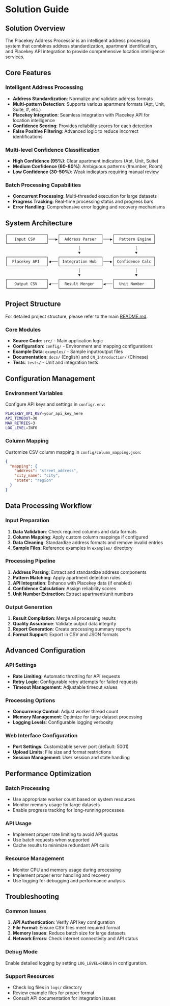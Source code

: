 # Solution Guide

## Solution Overview

The Placekey Address Processor is an intelligent address processing system that combines address standardization, apartment identification, and Placekey API integration to provide comprehensive location intelligence services.

## Core Features

### Intelligent Address Processing
- **Address Standardization**: Normalize and validate address formats
- **Multi-pattern Detection**: Supports various apartment formats (Apt, Unit, Suite, #, etc.)
- **Placekey Integration**: Seamless integration with Placekey API for location intelligence
- **Confidence Scoring**: Provides reliability scores for each detection
- **False Positive Filtering**: Advanced logic to reduce incorrect identifications

### Multi-level Confidence Classification
- **High Confidence (95%)**: Clear apartment indicators (Apt, Unit, Suite)
- **Medium Confidence (60-80%)**: Ambiguous patterns (#number, Room)
- **Low Confidence (30-50%)**: Weak indicators requiring manual review

### Batch Processing Capabilities
- **Concurrent Processing**: Multi-threaded execution for large datasets
- **Progress Tracking**: Real-time processing status and progress bars
- **Error Handling**: Comprehensive error logging and recovery mechanisms

## System Architecture

```
┌─────────────────┐    ┌──────────────────┐    ┌─────────────────┐
│   Input CSV     │───▶│  Address Parser  │───▶│  Pattern Engine │
└─────────────────┘    └──────────────────┘    └─────────────────┘
                                │                        │
                                ▼                        ▼
┌─────────────────┐    ┌──────────────────┐    ┌─────────────────┐
│  Placekey API   │◀───│ Integration Hub  │───▶│ Confidence Calc │
└─────────────────┘    └──────────────────┘    └─────────────────┘
                                │                        │
                                ▼                        ▼
┌─────────────────┐    ┌──────────────────┐    ┌─────────────────┐
│   Output CSV    │◀───│  Result Merger   │◀───│  Unit Number    │
└─────────────────┘    └──────────────────┘    └─────────────────┘
```

## Project Structure

For detailed project structure, please refer to the main [README.md](../README.md).

### Core Modules
- **Source Code**: `src/` - Main application logic
- **Configuration**: `config/` - Environment and mapping configurations
- **Example Data**: `examples/` - Sample input/output files
- **Documentation**: `docs/` (English) and `CN_Introduction/` (Chinese)
- **Tests**: `tests/` - Unit and integration tests

## Configuration Management

### Environment Variables
Configure API keys and settings in `config/.env`:
```bash
PLACEKEY_API_KEY=your_api_key_here
API_TIMEOUT=30
MAX_RETRIES=3
LOG_LEVEL=INFO
```

### Column Mapping
Customize CSV column mapping in `config/column_mapping.json`:
```json
{
  "mapping": {
    "address": "street_address",
    "city_name": "city",
    "state": "region"
  }
}
```

## Data Processing Workflow

### Input Preparation
1. **Data Validation**: Check required columns and data formats
2. **Column Mapping**: Apply custom column mappings if configured
3. **Data Cleaning**: Standardize address formats and remove invalid entries
4. **Sample Files**: Reference examples in `examples/` directory

### Processing Pipeline
1. **Address Parsing**: Extract and standardize address components
2. **Pattern Matching**: Apply apartment detection rules
3. **API Integration**: Enhance with Placekey data (if enabled)
4. **Confidence Calculation**: Assign reliability scores
5. **Unit Number Extraction**: Extract apartment/unit numbers

### Output Generation
1. **Result Compilation**: Merge all processing results
2. **Quality Assurance**: Validate output data integrity
3. **Report Generation**: Create processing summary reports
4. **Format Support**: Export in CSV and JSON formats

## Advanced Configuration

### API Settings
- **Rate Limiting**: Automatic throttling for API requests
- **Retry Logic**: Configurable retry attempts for failed requests
- **Timeout Management**: Adjustable timeout values

### Processing Options
- **Concurrency Control**: Adjust worker thread count
- **Memory Management**: Optimize for large dataset processing
- **Logging Levels**: Configurable logging verbosity

### Web Interface Configuration
- **Port Settings**: Customizable server port (default: 5001)
- **Upload Limits**: File size and format restrictions
- **Session Management**: User session and state handling

## Performance Optimization

### Batch Processing
- Use appropriate worker count based on system resources
- Monitor memory usage for large datasets
- Enable progress tracking for long-running processes

### API Usage
- Implement proper rate limiting to avoid API quotas
- Use batch requests when supported
- Cache results to minimize redundant API calls

### Resource Management
- Monitor CPU and memory usage during processing
- Implement proper error handling and recovery
- Use logging for debugging and performance analysis

## Troubleshooting

### Common Issues
1. **API Authentication**: Verify API key configuration
2. **File Format**: Ensure CSV files meet required format
3. **Memory Issues**: Reduce batch size for large datasets
4. **Network Errors**: Check internet connectivity and API status

### Debug Mode
Enable detailed logging by setting `LOG_LEVEL=DEBUG` in configuration.

### Support Resources
- Check log files in `logs/` directory
- Review example files for proper format
- Consult API documentation for integration issues